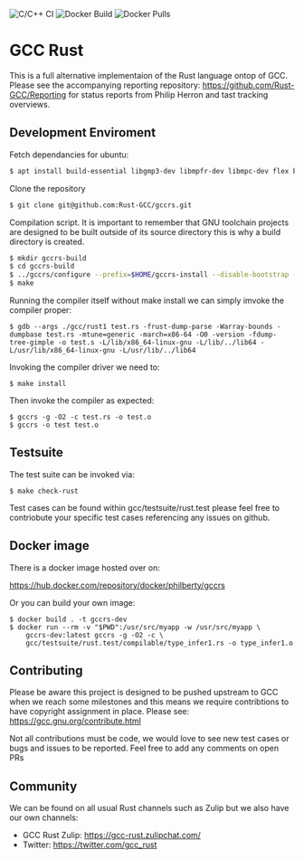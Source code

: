 ![C/C++ CI](https://github.com/philberty/gccrs/workflows/C/C++%20CI/badge.svg)
![Docker Build](https://img.shields.io/docker/cloud/build/philberty/gccrs)
![Docker Pulls](https://img.shields.io/docker/pulls/philberty/gccrs)
# GCC Rust

This is a full alternative implementaion of the Rust language ontop of GCC.
Please see the accompanying reporting repository: https://github.com/Rust-GCC/Reporting for
status reports from Philip Herron and tast tracking overviews.

## Development Enviroment

Fetch dependancies for ubuntu:

```bash
$ apt install build-essential libgmp3-dev libmpfr-dev libmpc-dev flex bison autogen gcc-multilib
```

Clone the repository

```bash
$ git clone git@github.com:Rust-GCC/gccrs.git
```

Compilation script. It is important to remember that GNU toolchain projects are designed to be built outside of its source directory
this is why a build directory is created.

```bash
$ mkdir gccrs-build
$ cd gccrs-build
$ ../gccrs/configure --prefix=$HOME/gccrs-install --disable-bootstrap --enable-multilib --enable-languages=rust
$ make
```

Running the compiler itself without make install we can simply imvoke the compiler proper:

```
$ gdb --args ./gcc/rust1 test.rs -frust-dump-parse -Warray-bounds -dumpbase test.rs -mtune=generic -march=x86-64 -O0 -version -fdump-tree-gimple -o test.s -L/lib/x86_64-linux-gnu -L/lib/../lib64 -L/usr/lib/x86_64-linux-gnu -L/usr/lib/../lib64
```

Invoking the compiler driver we need to:

```
$ make install
```

Then invoke the compiler as expected:

```
$ gccrs -g -O2 -c test.rs -o test.o
$ gccrs -o test test.o
```

## Testsuite

The test suite can be invoked via:

```
$ make check-rust
```

Test cases can be found within gcc/testsuite/rust.test please feel free to contriobute your specific
test cases referencing any issues on github.

## Docker image

There is a docker image hosted over on: 

https://hub.docker.com/repository/docker/philberty/gccrs

Or you can build your own image:

```
$ docker build . -t gccrs-dev
$ docker run --rm -v "$PWD":/usr/src/myapp -w /usr/src/myapp \
    gccrs-dev:latest gccrs -g -O2 -c \
    gcc/testsuite/rust.test/compilable/type_infer1.rs -o type_infer1.o
```

## Contributing

Please be aware this project is designed to be pushed upstream to GCC when we reach some milestones and this means we require
contribtions to have copyright assignment in place. Please see: https://gcc.gnu.org/contribute.html

Not all contributions must be code, we would love to see new test cases or bugs and issues to be reported. Feel free to add any comments on open PRs

## Community

We can be found on all usual Rust channels such as Zulip but we also have our own channels:

 * GCC Rust Zulip: https://gcc-rust.zulipchat.com/
 * Twitter: https://twitter.com/gcc_rust
